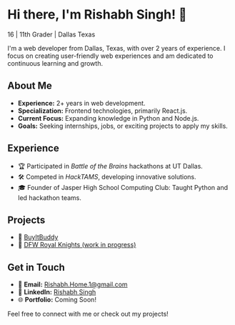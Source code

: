 # Hi there, I'm Rishabh Singh! 👋
16 | 11th Grader | Dallas Texas

I'm a web developer from Dallas, Texas, with over 2 years of experience. I focus on creating user-friendly web experiences and am dedicated to continuous learning and growth.

## About Me

- **Experience:** 2+ years in web development.
- **Specialization:** Frontend technologies, primarily React.js.
- **Current Focus:** Expanding knowledge in Python and Node.js.
- **Goals:** Seeking internships, jobs, or exciting projects to apply my skills.

## Experience

- 🏆 Participated in *Battle of the Brains* hackathons at UT Dallas.
- 🛠️ Competed in *HackTAMS*, developing innovative solutions.
- 🎓 Founder of Jasper High School Computing Club: Taught Python and led hackathon teams.

## Projects

- 🔗 [BuyItBuddy](https://devpost.com/software/buyitbuddy)
- 🔗 [DFW Royal Knights (work in progress)](http://dfwroyalknights.org/)

## Get in Touch

- 📧 **Email:** [Rishabh.Home.1@gmail.com](mailto:Rishabh.Home.1@gmail.com)
- 💼 **LinkedIn:** [Rishabh Singh](https://www.linkedin.com/in/rishabh-singh17)
- 🌐 **Portfolio:** Coming Soon!

Feel free to connect with me or check out my projects!

